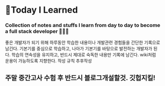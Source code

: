 # 💫Today I Learned

### Collection of notes and stuffs I learn from day to day to become a full stack developer 👩🏻‍💻
좋은 개발자가 되기 위해 하루동안 학습한 내용이나 개발관련 경험들을 간단한 기록으로 남긴다.
기본기를 중심으로 학습하고, 나아가 기본기를 바탕으로 발전하는 개발자가 된다.
학습의 연속성을 유지하고, 반드시 제대로 숙독한 내용만 기록에 남긴다.
wiki처럼 운용이 가능하도록 지향한다.
작성 규칙 추후작성


## 주말 중간고사 수험 후 반드시 블로그개설할것. 깃헙지킬!
